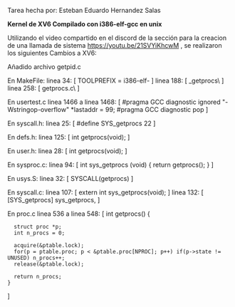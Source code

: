 Tarea hecha por: Esteban Eduardo Hernandez Salas

**Kernel de XV6 Compilado con i386-elf-gcc en unix**

Utilizando el video compartido en el discord de la sección para la creacion de una llamada de sistema https://youtu.be/21SVYiKhcwM , se realizaron los siguientes Cambios a XV6:

Añadido archivo getpid.c

En MakeFile:
  linea 34: [ TOOLPREFIX = i386-elf- ]
  linea 188:  [ _getprocs\ ]
  linea 258:  [ getprocs.c\ ]

En usertest.c
  linea 1466 a linea 1468:
  [
    #pragma GCC diagnostic ignored "-Wstringop-overflow"
    *lastaddr = 99;
    #pragma GCC diagnostic pop
  ]

En syscall.h:
  linea 25: [ #define SYS_getprocs  22 ]

En defs.h:
  linea 125:  [ int getprocs(void); ]

En user.h:
  linea 28: [ int getprocs(void); ]

En sysproc.c:
  linea 94: [ int sys_getprocs (void) { return getprocs(); } ] 

En usys.S:
  linea 32: [ SYSCALL(getprocs) ]
 
En syscall.c:
  linea 107:  [ extern int sys_getprocs(void); ]
  linea 132:  [ [SYS_getprocs] sys_getprocs, ]

En proc.c
  linea 536 a linea 548: 
  [
    int getprocs() {

      struct proc *p;
      int n_procs = 0;

      acquire(&ptable.lock);
      for(p = ptable.proc; p < &ptable.proc[NPROC]; p++) if(p->state != UNUSED) n_procs++;
      release(&ptable.lock);
 
      return n_procs;
    }
  ]
